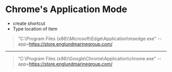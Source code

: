 # Chrome's Application Mode
- create shortcut
-  Type location of item
> "C:\Program Files (x86)\Microsoft\Edge\Application\msedge.exe" --app=https://store.englundmarinegroup.com/
---
> "C:\Program Files (x86)\Google\Chrome\Application\chrome.exe" --app=https://store.englundmarinegroup.com/